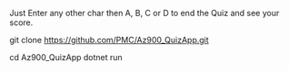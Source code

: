 Just Enter any other char then A, B, C or D to end the Quiz and see your score.



git clone https://github.com/PMC/Az900_QuizApp.git

cd Az900_QuizApp
dotnet run

